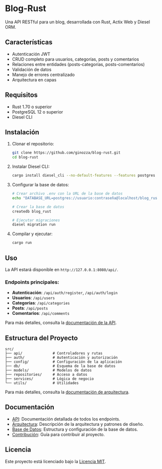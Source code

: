 # Blog-Rust

Una API RESTful para un blog, desarrollada con Rust, Actix Web y Diesel ORM.

## Características

- Autenticación JWT
- CRUD completo para usuarios, categorías, posts y comentarios
- Relaciones entre entidades (posts-categorías, posts-comentarios)
- Validación de datos
- Manejo de errores centralizado
- Arquitectura en capas

## Requisitos

- Rust 1.70 o superior
- PostgreSQL 12 o superior
- Diesel CLI

## Instalación

1. Clonar el repositorio:
   ```bash
   git clone https://github.com/ginozza/blog-rust.git
   cd blog-rust
   ```

2. Instalar Diesel CLI:
   ```bash
   cargo install diesel_cli --no-default-features --features postgres
   ```

3. Configurar la base de datos:
   ```bash
   # Crear archivo .env con la URL de la base de datos
   echo "DATABASE_URL=postgres://usuario:contraseña@localhost/blog_rust" > .env
   
   # Crear la base de datos
   createdb blog_rust
   
   # Ejecutar migraciones
   diesel migration run
   ```

4. Compilar y ejecutar:
   ```bash
   cargo run
   ```

## Uso

La API estará disponible en `http://127.0.0.1:8080/api/`.

### Endpoints principales:

- **Autenticación**: `/api/auth/register`, `/api/auth/login`
- **Usuarios**: `/api/users`
- **Categorías**: `/api/categories`
- **Posts**: `/api/posts`
- **Comentarios**: `/api/comments`

Para más detalles, consulta la [documentación de la API](docs/API.md).

## Estructura del Proyecto

```
src/
├── api/              # Controladores y rutas
├── auth/             # Autenticación y autorización
├── config/           # Configuración de la aplicación
├── db/               # Esquema de la base de datos
├── models/           # Modelos de datos
├── repositories/     # Acceso a datos
├── services/         # Lógica de negocio
└── utils/            # Utilidades
```

Para más detalles, consulta la [documentación de arquitectura](docs/ARCHITECTURE.md).

## Documentación

- [API](docs/API.md): Documentación detallada de todos los endpoints.
- [Arquitectura](docs/ARCHITECTURE.md): Descripción de la arquitectura y patrones de diseño.
- [Base de Datos](docs/DATABASE.md): Estructura y configuración de la base de datos.
- [Contribución](docs/CONTRIBUTING.md): Guía para contribuir al proyecto.

## Licencia

Este proyecto está licenciado bajo la [Licencia MIT](LICENSE).
